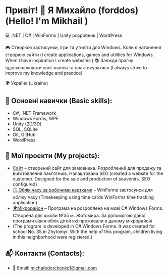 # Привіт! 👋 Я Михайло (forddos) (Hello! I'm Mikhail )


💻 .NET | C# | WinForms | Unity розробник | WordPress

🎮 Створюю застосунки, ігри та утиліти для Windows. Коли є натхнення створюю сайти (I create applications, games and utilities for Windows. When I have inspiration I create websites ) 
📚 Завжди прагну вдосконалювати свої знання та практикуватися (I always strive to improve my knowledge and practice)

🌍 Україна (Ukraine)

## 🧠 Основні навички (Basic skills): 
- C#, .NET Framework
- Windows Forms, WPF
- Unity (2D/3D)
- SQL, SQLite
- Git, GitHub
- WordPress

## 🚀 Мої проєкти (My projects): 
- [Сайт](https://monuments-granite.com.ua/) – створений сайт для замовника. Розроблений для продажу та виготовлення пам'ятниів. Налаштована SEO (created a website for the customer. Designed for the sale and production of souvenirs. SEO configured)
- [🕒 Облік часу за робочими картками](https://github.com/forddos-1/time-card-accounting) – WinForms застосунок для обліку часу (Timekeeping using time cards WinForms time tracking application)
- [🌍Мікрорайон](https://github.com/forddos-1/Microdistrict) – Програма на розроблена на мові C# Windows Forms. Створена для школи №35 м. Житомира. За допомогою даної програми вівся облік дітей які проживали в даному мікрорайоні
- (The program is developed in C# Windows Forms. It was created for school No. 35 in Zhytomyr. With the help of this program, children living in this neighborhood were registered.) 

## 📬 Контакти (Contacts):
- 📧 Email: michafedorchenko1@gmail.com 
